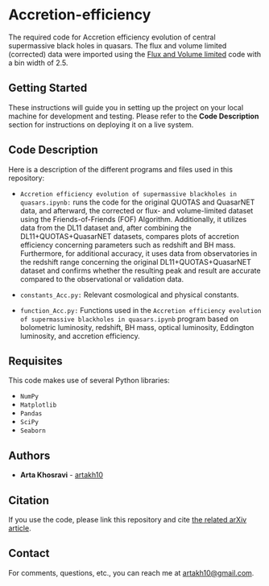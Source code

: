 # Accretion-efficiency
The required code for Accretion efficiency evolution of central supermassive black holes in quasars. The flux and volume limited (corrected) data were imported using the [Flux and Volume limited](https://github.com/artakh10/Flux-and-Volume-limit) code with a bin width of 2.5.

## Getting Started

These instructions will guide you in setting up the project on your local machine for development and testing. Please refer to the **Code Description** section for instructions on deploying it on a live system.

## Code Description
Here is a description of the different programs and files used in this repository:


* ```Accretion efficiency evolution of supermassive blackholes in quasars.ipynb:``` runs the code for the original QUOTAS and QuasarNET data, and afterward, the corrected or flux- and volume-limited dataset using the Friends-of-Friends (FOF) Algorithm. Additionally, it utilizes data from the DL11 dataset and, after combining the DL11+QUOTAS+QuasarNET datasets, compares plots of accretion efficiency concerning parameters such as redshift and BH mass. Furthermore, for additional accuracy, it uses data from observatories in the redshift range concerning the original DL11+QUOTAS+QuasarNET dataset and confirms whether the resulting peak and result are accurate compared to the observational or validation data. 

* ```constants_Acc.py:``` Relevant cosmological and physical constants.

* ```function_Acc.py:``` Functions used in the ```Accretion efficiency evolution of supermassive blackholes in quasars.ipynb``` program based on bolometric luminosity, redshift, BH mass, optical luminosity, Eddington luminosity, and accretion efficiency.


## Requisites
This code makes use of several Python libraries:

* ```NumPy```
* ```Matplotlib```
* ```Pandas```
* ```SciPy```
*  ```Seaborn```
## Authors

* **Arta Khosravi** - [artakh10](https://github.com/artakh10)


## Citation
If you use the code, please link this repository and cite [the related arXiv article](http://arxiv.org/abs/2405.03240).

## Contact
For comments, questions, etc., you can reach me at artakh10@gmail.com.
